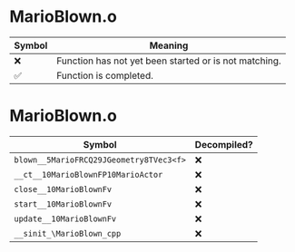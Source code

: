 # MarioBlown.o
| Symbol | Meaning 
| ------------- | ------------- 
| :x: | Function has not yet been started or is not matching. 
| :white_check_mark: | Function is completed. 


# MarioBlown.o
| Symbol | Decompiled? |
| ------------- | ------------- |
| `blown__5MarioFRCQ29JGeometry8TVec3<f>` | :x: |
| `__ct__10MarioBlownFP10MarioActor` | :x: |
| `close__10MarioBlownFv` | :x: |
| `start__10MarioBlownFv` | :x: |
| `update__10MarioBlownFv` | :x: |
| `__sinit_\MarioBlown_cpp` | :x: |
